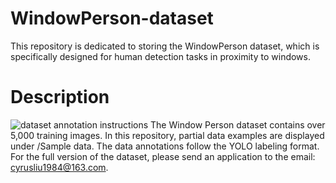 # WindowPerson-dataset
 This repository is dedicated to storing the WindowPerson dataset, which is specifically designed for human detection tasks in proximity to windows.

# Description
![dataset annotation instructions](image/dataset_annotation_instructions.jpg)
The Window Person dataset contains over 5,000 training images. In this repository, partial data examples are displayed under /Sample data. The data annotations follow the YOLO labeling format. For the full version of the dataset, please send an application to the email: cyrusliu1984@163.com.
